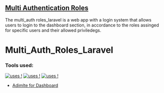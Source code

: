 ## [Multi Authentication Roles](https://github.com/bugemarvin/Multi_Auth_Roles_Laravel)

The multi_auth roles_laravel is a web app with a login system that allows users to login to the dashboard section, in accordance to the roles assinged for specific users and their allowed priviledegs.

# Multi_Auth_Roles_Laravel

### Tools used:

[![uses !](https://img.shields.io/badge/Requiered%20install-Composer:-1abc9c.svg)](https://github.com/bugemarvin)
[![uses !](https://img.shields.io/badge/Requiered%20install-Laravel:-1abc9c.svg)](https://github.com/bugemarvin)
[![uses !](https://img.shields.io/badge/Requiered%20install-Node:-1abc9c.svg)](https://github.com/bugemarvin)

* [Adimlte for Dashboard](https://github.com/ColorlibHQ/AdminLTE/releases)
